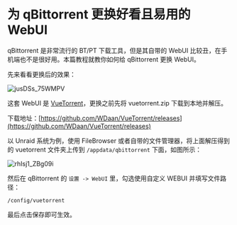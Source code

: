 # 为 qBittorrent 更换好看且易用的 WebUI

qBittorrent 是非常流行的 BT/PT 下载工具，但是其自带的 WebUI 比较丑，在手机端也不是很好用。本篇教程就教你如何给 qBittorrent 更换 WebUI。

先来看看更换后的效果：

![jusDSs_75WMPV](https://img.slarker.me/blog/jusDSs_75WMPV.png)

这套 WebUI 是 [VueTorrent](https://github.com/WDaan/VueTorrent/releases)，更换之前先将 vuetorrent.zip 下载到本地并解压。

下载地址：[https://github.com/WDaan/VueTorrent/releases](https://github.com/WDaan/VueTorrent/releases)

以 Unraid 系统为例，使用 FileBrowser 或者自带的文件管理器，将上面解压得到的 vuetorrent 文件夹上传到 `/appdata/qbittorrent` 下面，如图所示：

![rhIsj1_ZBg09i](https://img.slarker.me/blog/rhIsj1_ZBg09i.png)

然后在 qBittorrent 的 `设置 -> WebUI` 里，勾选使用自定义 WEBUI 并填写文件路径：

```
/config/vuetorrent
```

最后点击保存即可生效。

